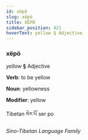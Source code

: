 ```yaml
---
id: xëpö
slug: xëpö
title: XËPÖ
sidebar_position: 421
hoverText: yellow § Adjective
---
```


### xëpö

*yellow* **§** Adjective

**Verb**: to be yellow

**Noun**: yellowness

**Modifier**: yellow

Tibetan སེར་པོ ser po 

*Sino-Tibetan Language Family*